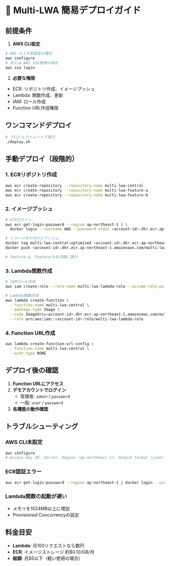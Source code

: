 # 🚀 Multi-LWA 簡易デプロイガイド

## 前提条件

1. **AWS CLI設定**
```bash
# AWS CLIが未設定の場合
aws configure
# または AWS SSO使用の場合
aws sso login
```

2. **必要な権限**
- ECR: リポジトリ作成、イメージプッシュ
- Lambda: 関数作成、更新
- IAM: ロール作成
- Function URL作成権限

## ワンコマンドデプロイ

```bash
# プロジェクトルートで実行
./deploy.sh
```

## 手動デプロイ（段階的）

### 1. ECRリポジトリ作成
```bash
aws ecr create-repository --repository-name multi-lwa-central
aws ecr create-repository --repository-name multi-lwa-feature-a  
aws ecr create-repository --repository-name multi-lwa-feature-b
```

### 2. イメージプッシュ
```bash
# ECRログイン
aws ecr get-login-password --region ap-northeast-1 | \
  docker login --username AWS --password-stdin <account-id>.dkr.ecr.ap-northeast-1.amazonaws.com

# イメージタグ付けとプッシュ
docker tag multi-lwa-central:optimized <account-id>.dkr.ecr.ap-northeast-1.amazonaws.com/multi-lwa-central:latest
docker push <account-id>.dkr.ecr.ap-northeast-1.amazonaws.com/multi-lwa-central:latest

# feature-a, feature-bも同様に実行
```

### 3. Lambda関数作成
```bash
# IAMロール作成
aws iam create-role --role-name multi-lwa-lambda-role --assume-role-policy-document file://trust-policy.json

# Lambda関数作成
aws lambda create-function \
  --function-name multi-lwa-central \
  --package-type Image \
  --code ImageUri=<account-id>.dkr.ecr.ap-northeast-1.amazonaws.com/multi-lwa-central:latest \
  --role arn:aws:iam::<account-id>:role/multi-lwa-lambda-role
```

### 4. Function URL作成
```bash
aws lambda create-function-url-config \
  --function-name multi-lwa-central \
  --auth-type NONE
```

## デプロイ後の確認

1. **Function URLにアクセス**
2. **デモアカウントでログイン**
   - 管理者: `admin` / `password`
   - 一般: `user` / `password`
3. **各機能の動作確認**

## トラブルシューティング

### AWS CLI未設定
```bash
aws configure
# Access Key ID, Secret, Region (ap-northeast-1), Output format (json)
```

### ECR認証エラー
```bash
aws ecr get-login-password --region ap-northeast-1 | docker login --username AWS --password-stdin <account-id>.dkr.ecr.ap-northeast-1.amazonaws.com
```

### Lambda関数の起動が遅い
- メモリを1024MB以上に増加
- Provisioned Concurrencyの設定

## 料金目安

- **Lambda**: 月100リクエストなら数円
- **ECR**: イメージストレージ 約$0.10/GB/月
- **総額**: 月$5以下（軽い使用の場合）
